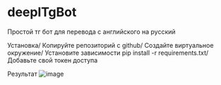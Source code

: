 # deeplTgBot
Простой тг бот для перевода с английского на русский

Установка/
Копируйте репозиторий с github/
Создайте виртуальное окружение/
Установите зависимости pip install -r requirements.txt/
Добавьте свой токен доступа

Результат
![image](https://github.com/ArtemVerzun/deeplTgBot/assets/143192676/dcdf0a1c-7d1b-42c9-a597-84e0125ba127)


